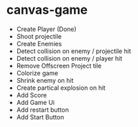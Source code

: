# canvas-game

- Create Player (Done)
- Shoot projectile
- Create Enemies
- Detect collision on enemy / projectile hit
- Detect collision on enemy / player hit
- Remove Offscreen Project tile
- Colorize game
- Shrink enemy on hit
- Create partical explosion on hit
- Add Score
- Add Game Ui
- Add restart button
- Add Start Button
